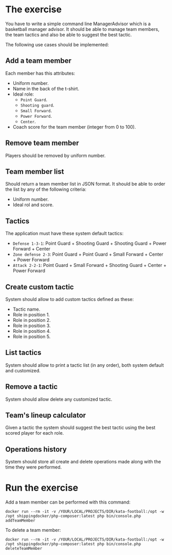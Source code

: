 # The exercise

You have to write a simple command line ManagerAdvisor which is a basketball manager advisor. 
It should be able to manage team members, the team tactics and also be able to suggest the best tactic. 

The following use cases should be implemented:

## Add a team member
Each member has this attributes:
  - Uniform number.
  - Name in the back of the t-shirt.
  - Ideal role:
    - `Point Guard`.
    - `Shooting guard`. 
    - `Small Forward`.
    - `Power Forward`.
    - `Center`.
  - Coach score for the team member (integer from 0 to 100).
    
## Remove team member
Players should be removed by uniform number.

## Team member list
Should return a team member list in JSON format.
It should be able to order the list by any of the following criteria:
  - Uniform number.
  - Ideal rol and score.

## Tactics
The application must have these system default tactics:
  - `Defense 1-3-1`: Point Guard + Shooting Guard + Shooting Guard + Power Forward + Center   
  - `Zone defense 2-3`: Point Guard + Point Guard + Small Forward + Center + Power Forward
  - `Attack 2-2-1`: Point Guard + Small Forward + Shooting Guard + Center + Power Forward

## Create custom tactic
System should allow to add custom tactics defined as these:
  - Tactic name.
  - Role in position 1.
  - Role in position 2.
  - Role in position 3.
  - Role in position 4.
  - Role in position 5.

## List tactics
System should allow to print a tactic list (in any order), both system default and customized.    

## Remove a tactic
System should allow delete any customized tactic.

## Team's lineup calculator
Given a tactic the system should suggest the best tactic using the best scored player for each role.

## Operations history
System should store all create and delete operations made along with the time they were performed.

# Run the exercise     
    
Add a team member can be performed with this command:

    docker run --rm -it -v /YOUR/LOCAL/PROJECTS/DIR/kata-football:/opt -w /opt shippingdocker/php-composer:latest php bin/console.php addTeamMember
    
To delete a team member:    

    docker run --rm -it -v /YOUR/LOCAL/PROJECTS/DIR/kata-football:/opt -w /opt shippingdocker/php-composer:latest php bin/console.php deleteTeamMember
